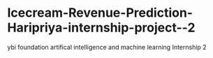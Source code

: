 # Icecream-Revenue-Prediction-Haripriya-internship-project--2
ybi foundation artifical intelligence and machine learning Internship 2
